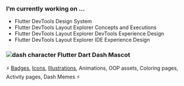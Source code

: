 ### I’m currently working on ... 
 - Flutter DevTools Design System
 - Flutter DevTools Layout Explorer Concepts and Executions
 - Flutter DevTools Layout Explorer DevTools Experience Design
 - Flutter DevTools Layout Explorer IDE Experience Design
 
 ###  ![dash character](http://www.feliciachamberlain.com/flutter/dash-dart.ico/android-icon-48x48.png) Flutter Dart Dash Mascot
  ⚡ [Badges](https://github.com/raison00/flutter-dash-dart-badges), [Icons](https://github.com/raison00/dash-icon), [Illustrations](https://github.com/raison00/flutter-dart-dash-illos), Animations, OOP assets, Coloring pages, Activity pages, Dash Memes ⚡

